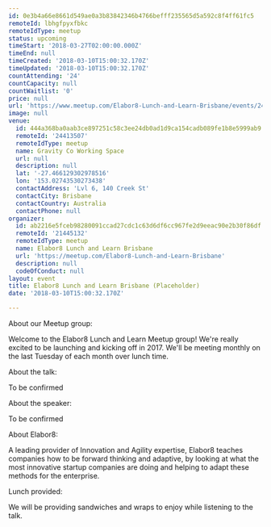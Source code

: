 ```yaml
---
id: 0e3b4a66e8661d549ae0a3b83842346b4766befff235565d5a592c8f4ff61fc5
remoteId: lbhgfpyxfbkc
remoteIdType: meetup
status: upcoming
timeStart: '2018-03-27T02:00:00.000Z'
timeEnd: null
timeCreated: '2018-03-10T15:00:32.170Z'
timeUpdated: '2018-03-10T15:00:32.170Z'
countAttending: '24'
countCapacity: null
countWaitlist: '0'
price: null
url: 'https://www.meetup.com/Elabor8-Lunch-and-Learn-Brisbane/events/242570376/'
image: null
venue:
  id: 444a368ba0aab3ce897251c58c3ee24db0ad1d9ca154cadb089fe1b8e5999ab9
  remoteId: '24413507'
  remoteIdType: meetup
  name: Gravity Co Working Space
  url: null
  description: null
  lat: '-27.466129302978516'
  lon: '153.02743530273438'
  contactAddress: 'Lvl 6, 140 Creek St'
  contactCity: Brisbane
  contactCountry: Australia
  contactPhone: null
organizer:
  id: ab2216e5fceb98280091ccad27cdc1c63d6df6cc967fe2d9eeac90e2b30f86df
  remoteId: '21445132'
  remoteIdType: meetup
  name: Elabor8 Lunch and Learn Brisbane
  url: 'https://meetup.com/Elabor8-Lunch-and-Learn-Brisbane'
  description: null
  codeOfConduct: null
layout: event
title: Elabor8 Lunch and Learn Brisbane (Placeholder)
date: '2018-03-10T15:00:32.170Z'

---
```

<p>About our Meetup group:</p> <p>Welcome to the Elabor8 Lunch and Learn Meetup group! We're really excited to be launching and kicking off in 2017. We'll be meeting monthly on the last Tuesday of each month over lunch time.</p> <p>About the talk:</p> <p>To be confirmed</p> <p>About the speaker:</p> <p>To be confirmed</p> <p>About Elabor8:</p> <p>A leading provider of Innovation and Agility expertise, Elabor8 teaches companies how to be forward thinking and adaptive, by looking at what the most innovative startup companies are doing and helping to adapt these methods for the enterprise.</p> <p>Lunch provided:</p> <p>We will be providing sandwiches and wraps to enjoy while listening to the talk.</p>

